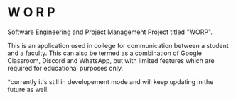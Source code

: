 # W O R P
Software Engineering and Project Management Project titled "WORP".

This is an application used in college for communication between a student and a faculty.
This can also be termed as a combination of Google Classroom, Discord and WhatsApp, but with limited features which are required for educational purposes only.

*currently it's still in developement mode and will keep updating in the future as well.

